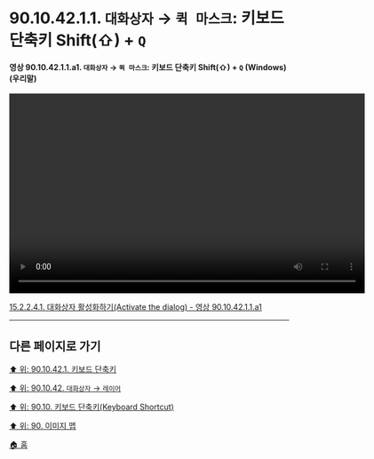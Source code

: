 # 90.10.42.1.1. `대화상자` → `퀵 마스크`: 키보드 단축키 Shift(⇧) + `Q`

<a id="90-10-42-01-01-a1"></a>

#### 영상 90.10.42.1.1.a1. `대화상자` → `퀵 마스크`: 키보드 단축키 Shift(⇧) + `Q` (Windows) (우리말)
<video controls="controls" width="640" height="360" src="https://github.com/wonder13662/gimp/assets/15767104/650694c8-36ec-4174-a746-bbf62ee07872"></video>

[15.2.2.4.1. 대화상자 활성화하기(Activate the dialog) - 영상 90.10.42.1.1.a1](./15-02-02-04-01-activate_the_dialog.md#90-10-42-01-01-a1)

***

## 다른 페이지로 가기

[⬆️ 위: 90.10.42.1. 키보드 단축키](./90-10-42-01-00-keyboard_shortcut.md)

[⬆️ 위: 90.10.42. `대화상자` → `레이어`](./90-10-42-00-dialog-quick_mask.md)

[⬆️ 위: 90.10. 키보드 단축키(Keyboard Shortcut)](./90-10-00-keyboard_shortcut.md)

[⬆️ 위: 90. 이미지 맵](./90-00-image-map.md)

[🏠 홈](./00-home.md)